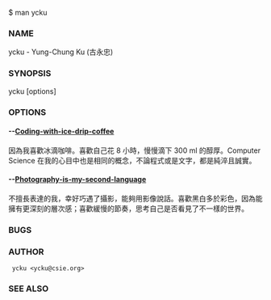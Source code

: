 $ man ycku

### NAME
 ycku - Yung-Chung Ku (古永忠)

### SYNOPSIS
 ycku [options]

### OPTIONS
#### --[Coding-with-ice-drip-coffee](https://github.com/ycku/)
因為我喜歡冰滴咖啡。喜歡自己花 8 小時，慢慢滴下 300 ml 的醇厚。Computer Science 在我的心目中也是相同的概念，不論程式或是文字，都是純淬且誠實。
#### --[Photography-is-my-second-language](https://www.flickr.com/people/pipergu/)
不擅長表達的我，幸好巧遇了攝影，能夠用影像說話。喜歡黑白多於彩色，因為能擁有更深刻的層次感；喜歡緩慢的節奏，思考自己是否看見了不一樣的世界。

### BUGS

### AUTHOR
     ycku <ycku@csie.org>

### SEE ALSO
     
